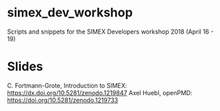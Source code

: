 # simex_dev_workshop

Scripts and snippets for the SIMEX Developers workshop 2018 (April 16 - 19)

# Slides
C. Fortmann-Grote, Introduction to SIMEX: https://dx.doi.org/10.5281/zenodo.1219847
Axel Huebl, openPMD: https://doi.org/10.5281/zenodo.1219733

